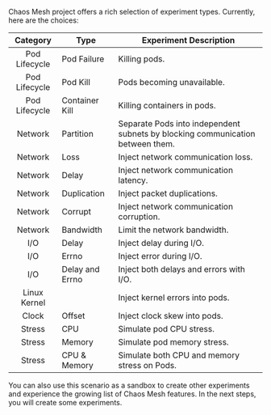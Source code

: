 Chaos Mesh project offers a rich selection of experiment types. Currently, here are the choices:

| Category      | Type             | Experiment Description  |
|:-------------:|------------------|-------------------------|
| Pod Lifecycle | Pod Failure      | Killing pods. |
| Pod Lifecycle | Pod Kill         | Pods becoming unavailable. |
| Pod Lifecycle | Container Kill   | Killing containers in pods. |
| Network       | Partition        | Separate Pods into independent subnets by blocking communication between them. |
| Network       | Loss             | Inject network communication loss. |
| Network       | Delay            | Inject network communication latency. |
| Network       | Duplication      | Inject packet duplications. |
| Network       | Corrupt          | Inject network communication corruption. |
| Network       | Bandwidth        | Limit the network bandwidth. |
| I/O           | Delay            | Inject delay during I/O. |
| I/O           | Errno            | Inject error during I/O. |
| I/O           | Delay and Errno  | Inject both delays and errors with I/O. |
| Linux Kernel  |                  | Inject kernel errors into pods. |
| Clock         | Offset           | Inject clock skew into pods. |
| Stress        | CPU              | Simulate pod CPU stress. |
| Stress        | Memory           | Simulate pod memory stress. |
| Stress        | CPU & Memory     | Simulate both CPU and memory stress on Pods. |

You can also use this scenario as a sandbox to create other experiments and experience the growing list of Chaos Mesh features. In the next steps, you will create some experiments.
